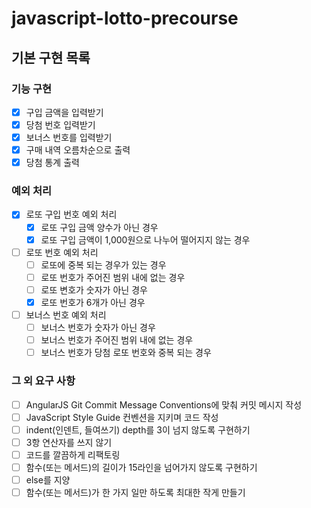 # javascript-lotto-precourse

## 기본 구현 목록

### 기능 구현

- [x] 구입 금액을 입력받기
- [x] 당첨 번호 입력받기
- [x] 보너스 번호를 입력받기
- [x] 구매 내역 오름차순으로 출력
- [x] 당첨 통계 출력

### 예외 처리

- [x] 로또 구입 번호 예외 처리
  - [x] 로또 구입 금액 양수가 아닌 경우
  - [x] 로또 구입 금액이 1,000원으로 나누어 떨어지지 않는 경우
- [ ] 로또 번호 예외 처리
  - [ ] 로또에 중복 되는 경우가 있는 경우
  - [ ] 로또 번호가 주어진 범위 내에 없는 경우
  - [ ] 로또 변호가 숫자가 아닌 경우
  - [x] 로또 번호가 6개가 아닌 경우
- [ ] 보너스 번호 예외 처리
  - [ ] 보너스 번호가 숫자가 아닌 경우
  - [ ] 보너스 번호가 주어진 범위 내에 없는 경우
  - [ ] 보너스 번호가 당첨 로또 번호와 중복 되는 경우

### 그 외 요구 사항

- [ ] AngularJS Git Commit Message Conventions에 맞춰 커밋 메시지 작성
- [ ] JavaScript Style Guide 컨벤션을 지키며 코드 작성
- [ ] indent(인덴트, 들여쓰기) depth를 3이 넘지 않도록 구현하기
- [ ] 3항 연산자를 쓰지 않기
- [ ] 코드를 깔끔하게 리팩토링
- [ ] 함수(또는 메서드)의 길이가 15라인을 넘어가지 않도록 구현하기
- [ ] else를 지양
- [ ] 함수(또는 메서드)가 한 가지 일만 하도록 최대한 작게 만들기
